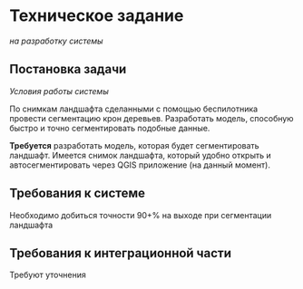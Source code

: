 # Техническое задание
*на разработку системы*

## Постановка задачи

*Условия работы системы*

По снимкам ландшафта сделанными с помощью беспилотника  провести сегментацию крон деревьев. Разработать модель, способную быстро и точно сегментировать подобные данные.

**Требуется** разработать модель, которая будет сегментировать ландшафт. Имеется снимок ландшафта, который удобно открыть и автосегментировать через QGIS приложение (на данный момент).

## Требования к системе
Необходимо добиться точности 90+% на выходе при сегментации ландшафта


## Требования к интеграционной части
 Требуют уточнения

